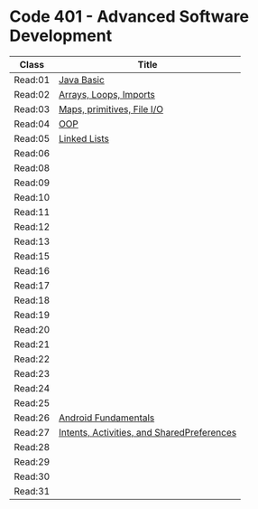 # Code 401 - Advanced Software Development

Class    | Title
---------| ---------
 Read:01 |  [Java Basic](./Read:01.md)
 Read:02 |  [ Arrays, Loops, Imports](./Read:02.md)
 Read:03 |  [ Maps, primitives, File I/O](./Read:03.md)
 Read:04 |  [ OOP](./Read:04.md)
 Read:05 |  [Linked Lists](./Read:05.md)
 Read:06 |
 Read:08 |
 Read:09 |
 Read:10 |
 Read:11 |
 Read:12 |
 Read:13 |
 Read:15 |
 Read:16 |
 Read:17 |  
 Read:18 |  
 Read:19 |
 Read:20 |
 Read:21 |
 Read:22 |
 Read:23 |
 Read:24 |
 Read:25 |
 Read:26 |[Android Fundamentals](./Read:26.md)
 Read:27 |[Intents, Activities, and SharedPreferences](./Read:27.md)
 Read:28 |
 Read:29 |  
 Read:30 |  
 Read:31 |
 